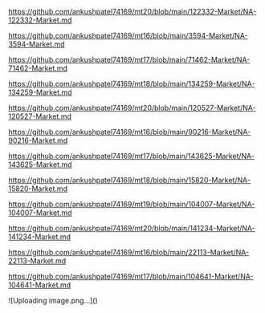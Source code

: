 <p><a href="https://github.com/ankushpatel74169/mt20/blob/main/122332-Market/NA-122332-Market.md">https://github.com/ankushpatel74169/mt20/blob/main/122332-Market/NA-122332-Market.md</a></p><p><a href="https://github.com/ankushpatel74169/mt16/blob/main/3594-Market/NA-3594-Market.md">https://github.com/ankushpatel74169/mt16/blob/main/3594-Market/NA-3594-Market.md</a></p><p><a href="https://github.com/ankushpatel74169/mt17/blob/main/71462-Market/NA-71462-Market.md">https://github.com/ankushpatel74169/mt17/blob/main/71462-Market/NA-71462-Market.md</a></p><p><a href="https://github.com/ankushpatel74169/mt18/blob/main/134259-Market/NA-134259-Market.md">https://github.com/ankushpatel74169/mt18/blob/main/134259-Market/NA-134259-Market.md</a></p><p><a href="https://github.com/ankushpatel74169/mt20/blob/main/120527-Market/NA-120527-Market.md">https://github.com/ankushpatel74169/mt20/blob/main/120527-Market/NA-120527-Market.md</a></p><p><a href="https://github.com/ankushpatel74169/mt16/blob/main/90216-Market/NA-90216-Market.md">https://github.com/ankushpatel74169/mt16/blob/main/90216-Market/NA-90216-Market.md</a></p><p><a href="https://github.com/ankushpatel74169/mt17/blob/main/143625-Market/NA-143625-Market.md">https://github.com/ankushpatel74169/mt17/blob/main/143625-Market/NA-143625-Market.md</a></p><p><a href="https://github.com/ankushpatel74169/mt18/blob/main/15820-Market/NA-15820-Market.md">https://github.com/ankushpatel74169/mt18/blob/main/15820-Market/NA-15820-Market.md</a></p><p><a href="https://github.com/ankushpatel74169/mt19/blob/main/104007-Market/NA-104007-Market.md">https://github.com/ankushpatel74169/mt19/blob/main/104007-Market/NA-104007-Market.md</a></p><p><a href="https://github.com/ankushpatel74169/mt20/blob/main/141234-Market/NA-141234-Market.md">https://github.com/ankushpatel74169/mt20/blob/main/141234-Market/NA-141234-Market.md</a></p><p><a href="https://github.com/ankushpatel74169/mt16/blob/main/22113-Market/NA-22113-Market.md">https://github.com/ankushpatel74169/mt16/blob/main/22113-Market/NA-22113-Market.md</a></p><p><a href="https://github.com/ankushpatel74169/mt17/blob/main/104641-Market/NA-104641-Market.md">https://github.com/ankushpatel74169/mt17/blob/main/104641-Market/NA-104641-Market.md</a></p>
![Uploading image.png…]()

